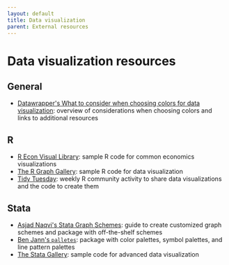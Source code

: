 ```yaml
---
layout: default
title: Data visualization
parent: External resources
---
```


# Data visualization resources

## General

- [Datawrapper's What to consider when choosing colors for data visualization](https://blog.datawrapper.de/colors/): overview of considerations when choosing colors and links to additional resources

## R

- [R Econ Visual Library](https://worldbank.github.io/r-econ-visual-library/index.html): sample R code for common economics visualizations
- [The R Graph Gallery](https://r-graph-gallery.com/index.html): sample R code for data visualization
- [Tidy Tuesday](https://twitter.com/hashtag/TidyTuesday?src=hashtag_click): weekly R community activity to share data visualizations and the code to create them

## Stata

- [Asjad Naqvi's Stata Graph Schemes](https://medium.com/the-stata-guide/stata-schemes-5ef99d099585): guide to create customized graph schemes and package with off-the-shelf schemes
- [Ben Jann's `palletes`](http://repec.sowi.unibe.ch/stata/palettes/index.html): package with color palettes, symbol palettes, and line pattern palettes
- [The Stata Gallery](https://medium.com/the-stata-gallery): sample code for advanced data visualization